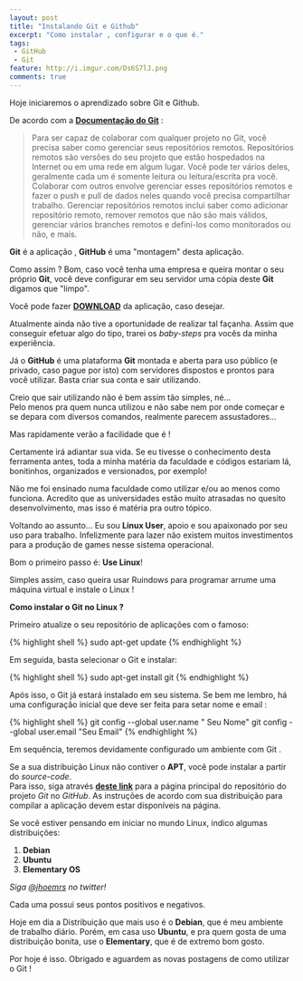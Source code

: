 ```yaml
---
layout: post
title: "Instalando Git e Github"
excerpt: "Como instalar , configurar e o que é."
tags:
 - GitHub
 - Git
feature: http://i.imgur.com/Ds6S7lJ.png
comments: true
---
```


Hoje iniciaremos o aprendizado sobre Git e Github.

De acordo com a **[Documentação do Git](https://git-scm.com/book/pt-br/v1/Git-Essencial-Trabalhando-com-Remotos)** :

> Para ser capaz de colaborar com qualquer projeto no Git, você precisa saber como gerenciar seus repositórios remotos. Repositórios remotos são versões do seu projeto que estão hospedados na Internet ou em uma rede em algum lugar. Você pode ter vários deles, geralmente cada um é somente leitura ou leitura/escrita pra você. Colaborar com outros envolve gerenciar esses repositórios remotos e fazer o push e pull de dados neles quando você precisa compartilhar trabalho. Gerenciar repositórios remotos inclui saber como adicionar repositório remoto, remover remotos que não são mais válidos, gerenciar vários branches remotos e defini-los como monitorados ou não, e mais.

**Git** é a aplicação , **GitHub** é uma "montagem" desta aplicação.

Como assim ?
Bom, caso você tenha uma empresa e queira montar o seu próprio **Git**, você deve configurar em seu servidor uma cópia deste **Git** digamos que "limpo".

Você pode fazer **[DOWNLOAD](https://git-scm.com/downloads)**
 da aplicação, caso desejar.

Atualmente ainda não tive a oportunidade de realizar tal façanha. Assim que conseguir efetuar algo do tipo, trarei os *baby-steps* pra vocês da minha experiência.

Já o **GitHub** é uma plataforma **Git** montada e aberta para uso público (e privado, caso pague por isto) com servidores dispostos e prontos para você utilizar.
Basta criar sua conta e sair utilizando.

Creio que sair utilizando não é bem assim tão simples, né...  
Pelo menos pra quem nunca utilizou e não sabe nem por onde começar e se depara com  diversos comandos, realmente parecem assustadores...  

Mas rapidamente verão a facilidade que é !

Certamente irá adiantar sua vida. Se eu tivesse o conhecimento desta ferramenta antes, toda a minha matéria da faculdade e códigos estariam lá, bonitinhos, organizados e versionados, por exemplo!

Não me foi ensinado numa faculdade como utilizar e/ou ao menos como funciona. Acredito que as universidades estão muito atrasadas no quesito desenvolvimento, mas isso é matéria pra outro tópico.

Voltando ao assunto... Eu sou **Linux User**, apoio e sou apaixonado por seu uso para trabalho. Infelizmente para lazer não existem muitos investimentos para a produção de games nesse sistema operacional.

Bom o primeiro passo é: **Use Linux**!

Simples assim, caso queira usar Ruindows para programar arrume uma máquina virtual e instale o Linux !

**Como instalar o Git no Linux ?**

Primeiro atualize o seu repositório de aplicações com o famoso:

{% highlight shell %}
sudo apt-get update
{% endhighlight %}

Em seguida, basta selecionar o Git e instalar:

{% highlight shell %}
sudo apt-get install git
{% endhighlight %}

Após isso, o Git já estará instalado em seu sistema. Se bem me lembro, há uma configuração inicial que deve ser feita para setar nome e email :

{% highlight shell %}
git config --global user.name " Seu Nome"
git config --global user.email "Seu Email"
{% endhighlight %}

Em sequência, teremos devidamente configurado um ambiente com Git .


Se a sua distribuição Linux não contiver o **APT**, você pode instalar a partir do *source-code*.  
Para isso, siga através **[deste link](https://github.com/git/git)** para a página principal do repositório do projeto *Git* no *GitHub*. As instruções de acordo com sua distribuição para compilar a aplicação devem estar disponíveis na página.

Se você estiver pensando em iniciar no mundo Linux, indico algumas distribuições:  
1. **Debian**  
2. **Ubuntu**  
3. **Elementary OS**  

*Siga [@jhoemrs](http://www.twitter.com/jhoemrs) no twitter!*

Cada uma possui seus pontos positivos e negativos.


Hoje em dia a Distribuição que mais uso é o **Debian**, que é meu ambiente de trabalho diário.
Porém, em casa uso **Ubuntu**, e pra quem gosta de uma distribuição bonita, use o **Elementary**, que é de extremo bom gosto.

Por hoje é isso. Obrigado e aguardem as novas postagens de como utilizar o Git !
